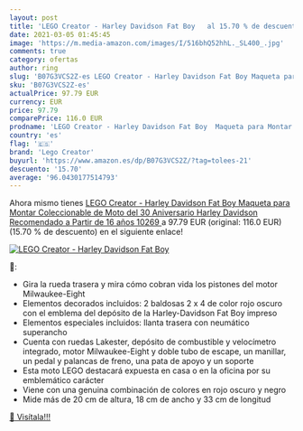 ```yaml
---
layout: post
title: 'LEGO Creator - Harley Davidson Fat Boy   al 15.70 % de descuento'
date: 2021-03-05 01:45:45
image: 'https://m.media-amazon.com/images/I/516bhQ52hhL._SL400_.jpg'
comments: true
category: ofertas
author: ring
slug: 'B07G3VCS2Z-es LEGO Creator - Harley Davidson Fat Boy Maqueta para Montar...'
sku: 'B07G3VCS2Z-es'
actualPrice: 97.79 EUR
currency: EUR
price: 97.79
comparePrice: 116.0 EUR
prodname: 'LEGO Creator - Harley Davidson Fat Boy  Maqueta para Montar Coleccionable de Moto del 30 Aniversario Harley Davidson  Recomendado a Partir de 16 años  10269 '
country: 'es'
flag: '🇪🇸'
brand: 'Lego Creator'
buyurl: 'https://www.amazon.es/dp/B07G3VCS2Z/?tag=tolees-21'
descuento: '15.70'
average: '96.0430177514793'
---
```


Ahora mismo tienes [LEGO Creator - Harley Davidson Fat Boy  Maqueta para Montar Coleccionable de Moto del 30 Aniversario Harley Davidson  Recomendado a Partir de 16 años  10269 ](https://www.amazon.es/dp/B07G3VCS2Z/?tag=tolees-21) a 97.79 EUR (original: 116.0 EUR) (15.70 %  de descuento) en el siguiente enlace!

[![LEGO Creator - Harley Davidson Fat Boy  ](https://m.media-amazon.com/images/I/516bhQ52hhL._SL400_.jpg)](https://www.amazon.es/dp/B07G3VCS2Z/?tag=tolees-21)

🔎:

- Gira la rueda trasera y mira cómo cobran vida los pistones del motor Milwaukee-Eight
- Elementos decorados incluidos: 2 baldosas 2 x 4 de color rojo oscuro con el emblema del depósito de la Harley-Davidson Fat Boy impreso
- Elementos especiales incluidos: llanta trasera con neumático superancho
- Cuenta con ruedas Lakester, depósito de combustible y velocímetro integrado, motor Milwaukee-Eight y doble tubo de escape, un manillar, un pedal y palancas de freno, una pata de apoyo y un soporte
- Esta moto LEGO destacará expuesta en casa o en la oficina por su emblemático carácter
- Viene con una genuina combinación de colores en rojo oscuro y negro
- Mide más de 20 cm de altura, 18 cm de ancho y 33 cm de longitud

[🛒 Visítala!!!](https://www.amazon.es/dp/B07G3VCS2Z/?tag=tolees-21)
